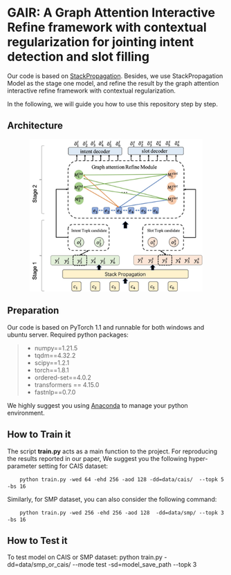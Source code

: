 
# **GAIR**: A **G**raph **A**ttention **I**nteractive **R**efine framework with contextual regularization for jointing intent detection and slot filling

Our code is based on [StackPropagation]([StackPropagation-SLU](https://github.com/LeePleased/StackPropagation-SLU)). Besides, we use StackPropagation Model as the stage one model, and refine the result by the graph attention interactive refine framework with contextual regularization. 


In the following, we will guide you how to use this repository step by step.

## Architecture

<div align=center><img src="./image/gair.jpg"  width="400" /></div>

## Preparation

Our code is based on PyTorch 1.1 and runnable for both windows and ubuntu server. Required python packages:
    
> + numpy==1.21.5
> + tqdm==4.32.2
> + scipy==1.2.1
> + torch==1.8.1
> + ordered-set==4.0.2
> + transformers == 4.15.0
> + fastnlp==0.7.0

We highly suggest you using [Anaconda](https://www.anaconda.com) to manage your python environment.

## How to Train it

The script **train.py** acts as a main function to the project. For reproducing the results reported in our
paper, We suggest you the following hyper-parameter setting for CAIS dataset:

        python train.py -wed 64 -ehd 256 -aod 128 -dd=data/cais/  --topk 5 -bs 16

Similarly, for SMP dataset, you can also consider the following command: 

        python train.py -wed 256 -ehd 256 -aod 128  -dd=data/smp/ --topk 3  -bs 16


## How to Test it
To test model on CAIS or SMP dataset:
        python train.py  -dd=data/smp_or_cais/ --mode test -sd=model_save_path  --topk 3  
